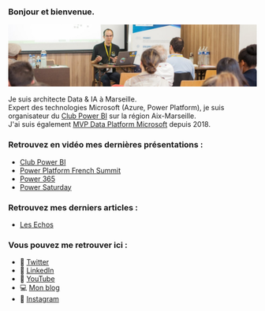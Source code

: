 ### Bonjour et bienvenue.


<!--
**JOELCREST/JOELCREST** is a ✨ _special_ ✨ repository because its `README.md` (this file) appears on your GitHub profile.

Here are some ideas to get you started:

- 🔭 I’m currently working on ...
- 🌱 I’m currently learning ...
- 👯 I’m looking to collaborate on ...
- 🤔 I’m looking for help with ...
- 💬 Ask me about ...
- 📫 How to reach me: ...
- 😄 Pronouns: ...
- ⚡ Fun fact: ...
-->

<img src="https://github.com/JOELCREST/JOELCREST/blob/main/BanniereGitHub.jpg?raw=true">

Je suis architecte Data & IA à Marseille.  
Expert des technologies Microsoft (Azure, Power Platform), je suis organisateur du [Club Power BI](http://clubpowerbi.com/) sur la région Aix-Marseille.  
J'ai suis également [MVP Data Platform Microsoft](https://mvp.microsoft.com/fr-fr/PublicProfile/5003200?fullName=Joel%20CREST) depuis 2018. 

### Retrouvez en vidéo mes dernières présentations :
- [Club Power BI](https://www.youtube.com/watch?v=HFutYv1hz_0)
- [Power Platform French Summit](https://www.youtube.com/watch?v=RFbcezZu0k0)
- [Power 365](https://www.youtube.com/watch?v=4c4t9aYmCOo)
- [Power Saturday](https://www.youtube.com/watch?v=PmBpMcXt6dM)

### Retrouvez mes derniers articles :
- [Les Echos](https://www.lesechos.fr/idees-debats/cercle/opinion-vers-une-business-intelligence-agile-un-outil-de-competitivite-pour-les-entreprises-144060)

### Vous pouvez me retrouver ici :

- 🐤 [Twitter](http://twitter.com/joelcrest)
- 👔 [LinkedIn](http://linkedin.com/in/joelcrest)
- 📢 [YouTube](http://youtube.com/c/joelcrest)
- 💻 [Mon blog](http://joelcrest.com)
- 📸 [Instagram](http://instagram.com/joelcrest)
